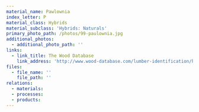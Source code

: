 ```yaml
---
material_name: Pawlownia
index_letter: P
material_class: Hybrids
material_subclass: 'Hybrids: Naturals'
primary_photo_path: /photos/99-paulownia.jpg
additional_photos:
  - additional_photo_path: ''
links:
  - link_title: The Wood Database
    link_address: 'http://www.wood-database.com/lumber-identification/hardwoods/paulownia/'
files:
  - file_name: ''
    file_path: ''
relations:
  - materials:
  - processes:
  - products:
---
```



